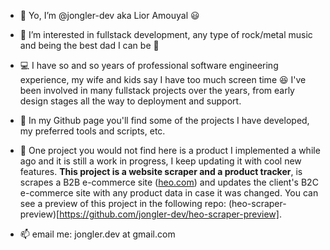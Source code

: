- 👋 Yo, I’m @jongler-dev aka Lior Amouyal 😃

- 👀 I’m interested in fullstack development, any type of rock/metal music and being the best dad I can be 💪

- 💻 I have so and so years of professional software engineering experience, my wife and kids say I have too much screen time 😆 
  I've been involved in many fullstack projects over the years, from early design stages all the way to deployment and support.

- 🌱 In my Github page you'll find some of the projects I have developed, my preferred tools and scripts, etc.

- 💞️ One project you would not find here is a product I implemented a while ago and it is still a work in progress, I keep updating it with cool new features.
**This project is a website scraper and a product tracker**, is scrapes a B2B e-commerce site ([heo.com](http://www.heo.com)) and updates the client's B2C e-commerce site with any product data in case it was changed.
You can see a preview of this project in the following repo: (heo-scraper-preview)[https://github.com/jongler-dev/heo-scraper-preview].

- 📫 email me: jongler.dev at gmail.com

<!---
jongler-dev/jongler-dev is a ✨ special ✨ repository because its `README.md` (this file) appears on your GitHub profile.
You can click the Preview link to take a look at your changes.
--->
